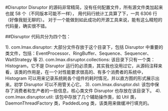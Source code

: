 #Disruptor
Disruptor 的源码非常精简，没有任何配置文件，所有源文件类加起来也就 58 个（不同版本可能不一样），
用代码行统计工具算了下，一共 6306 行（好像我挺无聊的）。
对于一个能做到如此成功的开源工具来说，能有这么精短的代码量，确实很不错。

##Disruptor 代码共分为四个包：

1). com.lmax.disruptor: 大部分文件存放于这个目录下，包括 Disruptor 中重要的类文件，包括：EventProcessor、RingBuffer、Sequence、Sequencer、WaitStrategy 等
2). com.lmax.disruptor.collections: 该目录下只有一个类：Histogram，它不是 Disruptor 运行的必须类，其实我也没用过它，从源码注释来看，该类的作用是，在一个对性能要求很高的、有多个消费者的系统中，Histogram 可以用来记录系统耗各个组件的耗时情况，并以直方图的形式展示出来。初学 Disruptor 可以不用管关心它。
3). com.lmax.disruptor.dsl: 该包中保存了消费者和生产者的一些信息，核心类文件 Disruptor 也存放在该目录下。
4). com.lmax.disruptor.util: 该包中存放了几个辅助操作类，如 Util 类，DaemonThreadFactory 类，PaddedLong 类，该类用来做缓冲行填充的。